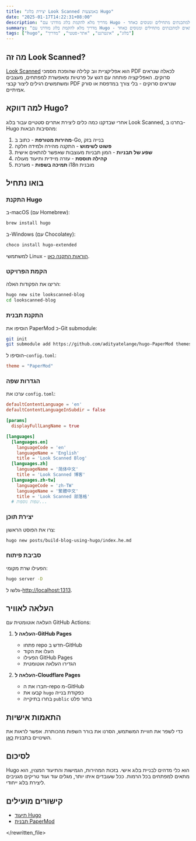 ```yaml
---
title: "יצירת בלוג Look Scanned באמצעות Hugo"
date: "2025-01-17T14:22:31+08:00"
description: "מדריך מלא להקמת בלוג מודרני עם Hugo - כלי ליצירת אתרים סטטיים. כולל הכל: מהתקנה ועד העלאה לאוויר, הגדרות והתאמות אישיות - מתאים למתכנתים מתחילים ומנוסים כאחד."
summary: "מדריך מלא להקמת בלוג מודרני עם Hugo - כלי ליצירת אתרים סטטיים. כולל הכל: מהתקנה ועד העלאה לאוויר, הגדרות והתאמות אישיות - מתאים למתכנתים מתחילים ומנוסים כאחד."
tags: ["hugo", "בלוג", "אינטרנט", "אתר-סטטי", "מדריך"]
---
```


## מה זה Look Scanned?

[Look Scanned](https://lookscanned.io) הוא אפליקציית ווב קלילה שהופכת מסמכי PDF לכאלה שנראים סרוקים. האפליקציה פותחה עם דגש על פרטיות ומאפשרת למפתחים, מעצבים ומשתמשים רגילים ליצור קבצי PDF שנראים סרוקים - בלי צורך במדפסת או סורק אמיתיים.

## למה דווקא Hugo?

אחרי שבדקנו כמה כלים ליצירת אתרים סטטיים עבור בלוג Look Scanned, בחרנו ב-Hugo מהסיבות הבאות:

1. **מהירות מטורפת** - כתוב ב-Go, בנייה בזק
2. **פשוט לשימוש** - התקנה מהירה ולמידה חלקה
3. **שפע של תבניות** - המון תבניות מעוצבות שאפשר להתאים אישית
4. **קהילה תוססת** - עזרה מיידית ותיעוד מעולה
5. **תמיכה בשפות** - מערכת i18n מובנית

## בואו נתחיל

### התקנת Hugo

ב-macOS (עם Homebrew):

```bash
brew install hugo
```

ב-Windows (עם Chocolatey):

```bash
choco install hugo-extended
```

למשתמשי Linux - [הוראות התקנה כאן](https://gohugo.io/installation/linux/).

### הקמת הפרויקט

הריצו את הפקודות האלה:

```bash
hugo new site lookscanned-blog
cd lookscanned-blog
```

### התקנת תבנית

הוסיפו את PaperMod כ-Git submodule:

```bash
git init
git submodule add https://github.com/adityatelange/hugo-PaperMod themes/PaperMod
```

הוסיפו ל-`config.toml`:

```toml
theme = "PaperMod"
```

### הגדרות שפה

ערכו את `config.toml`:

```toml
defaultContentLanguage = 'en'
defaultContentLanguageInSubdir = false

[params]
  displayFullLangName = true

[languages]
  [languages.en]
    languageCode = 'en'
    languageName = 'English'
    title = 'Look Scanned Blog'
  [languages.zh]
    languageName = '简体中文'
    title = 'Look Scanned 博客'
  [languages.zh-tw]
    languageCode = 'zh-TW'
    languageName = '繁體中文'
    title = 'Look Scanned 部落格'
  # שפות נוספות...
```

### יצירת תוכן

צרו את הפוסט הראשון:

```bash
hugo new posts/build-blog-using-hugo/index.he.md
```

### סביבת פיתוח

הפעילו שרת מקומי:

```bash
hugo server -D
```

גלשו ל-[http://localhost:1313](http://localhost:1313).

## העלאה לאוויר

העלאה אוטומטית עם GitHub Actions:

1. **העלאה ל-GitHub Pages**

   - פתחו repo חדש ב-GitHub
   - העלו את הקוד
   - הפעילו GitHub Pages
   - הגדירו העלאה אוטומטית

2. **העלאה ל-Cloudflare Pages**
   - חברו את ה-repo מ-GitHub
   - קבעו את `hugo` כפקודת בנייה
   - בחרו בתיקייה `public` בתור פלט

## התאמות אישיות

כדי לשפר את חוויית המשתמש, הסרנו את בורר השפות מהכותרת. אפשר לראות את השינויים בתבנית [כאן](https://github.com/lookscanned/lookscanned-blog/blob/main/layouts/partials/header.html).

## לסיכום

Hugo הוא כלי מדהים לבניית בלוג אישי. בזכות המהירות, הגמישות והתיעוד המצוין, הוא מתאים למפתחים בכל הרמות. ככל שעובדים איתו יותר, מגלים עוד ועוד טריקים מגניבים ליצירת בלוג ייחודי.

## קישורים מועילים

- [תיעוד Hugo](https://gohugo.io/documentation/)
- [תבנית PaperMod](https://github.com/adityatelange/hugo-PaperMod)

</rewritten_file>
